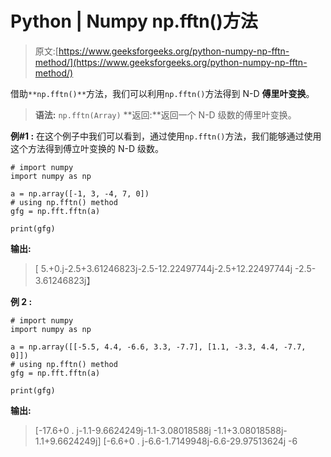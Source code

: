 # Python | Numpy np.fftn()方法

> 原文:[https://www.geeksforgeeks.org/python-numpy-np-fftn-method/](https://www.geeksforgeeks.org/python-numpy-np-fftn-method/)

借助`**np.fftn()**`方法，我们可以利用`np.fftn()`方法得到 N-D **傅里叶变换**。

> **语法:** `np.fftn(Array)`
> **返回:**返回一个 N-D 级数的傅里叶变换。

**例#1 :**
在这个例子中我们可以看到，通过使用`np.fftn()`方法，我们能够通过使用这个方法得到傅立叶变换的 N-D 级数。

```
# import numpy
import numpy as np

a = np.array([-1, 3, -4, 7, 0])
# using np.fftn() method
gfg = np.fft.fftn(a)

print(gfg)
```

**输出:**

> [ 5.+0.j-2.5+3.61246823j-2.5-12.22497744j-2.5+12.22497744j
> -2.5-3.61246823j】

**例 2 :**

```
# import numpy
import numpy as np

a = np.array([[-5.5, 4.4, -6.6, 3.3, -7.7], [1.1, -3.3, 4.4, -7.7, 0]])
# using np.fftn() method
gfg = np.fft.fftn(a)

print(gfg)
```

**输出:**

> [-17.6+0 . j-1.1-9.6624249j-1.1-3.08018588j
> -1.1+3.08018588j-1.1+9.6624249j]
> [-6.6+0 . j-6.6-1.7149948j-6.6-29.97513624j
> -6